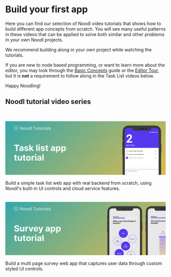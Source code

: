# Build your first app

Here you can find our selection of Noodl video tutorials that shows how to build different app concepts from scratch. You will see many useful patterns in these videos that can be applied to solve both similar and other problems in your own Noodl projects. 

We recommend building along in your own project while watching the tutorials.

If you are new to node based programming, or want to learn more about the editor, you may look through the [Basic Concepts](guides/basic-concepts/) guide or the [Editor Tour](/guides/editor-tour/), but it is **not** a requirement to follow along in the Task List videos below.

Happy Noodling! 

## Noodl tutorial video series
<br>

<a href="#/tutorials/tasklist-app.md" class="tutorial-img-link" style="border-bottom:none;">![](tasklist_app.png)</a>

Build a simple task list web app with real backend from scratch, using Noodl's built-in UI controls and cloud service features.
<br>
<br>
<br>
<a href="#/tutorials/survey-app.md" class="tutorial-img-link" style="border-bottom:none;">![](survey_app.png)</a>

 Build a multi page survey web app that captures user data through custom styled UI controls. 
